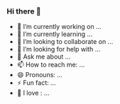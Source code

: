 ### Hi there 👋

- 🔭 I’m currently working on ...
- 🌱 I’m currently learning ...
- 👯 I’m looking to collaborate on ...
- 🤔 I’m looking for help with ...
- 💬 Ask me about ...
- 📫 How to reach me: ...
- 😄 Pronouns: ...
- ⚡ Fun fact: ...
- 💙 I love : ...
<!--
**naram-dash/naram-dash** is a ✨ _special_ ✨ repository because its `README.md` (this file) appears on your GitHub profile.

Here are some ideas to get you started:

-->
